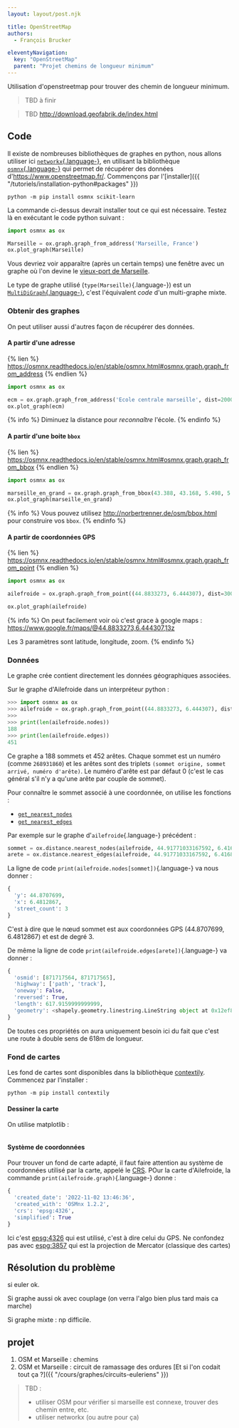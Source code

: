 ```yaml
---
layout: layout/post.njk

title: OpenStreetMap
authors:
  - François Brucker

eleventyNavigation:
  key: "OpenStreetMap"
  parent: "Projet chemins de longueur minimum"
---
```


<!-- début résumé -->

Utilisation d'openstreetmap pour trouver des chemin de longueur minimum.

<!-- fin résumé -->

> TBD à finir

> TBD <http://download.geofabrik.de/index.html>

## Code

Il existe de nombreuses bibliothèques de graphes en python, nous allons utiliser ici [`networkx`{.language-}](https://networkx.org), en utilisant la bibliothèque [`osmnx`{.language-}](https://github.com/gboeing/osmnx) qui permet de récupérer des données d'<https://www.openstreetmap.fr/>. Commençons par l'[installer]({{ "/tutoriels/installation-python#packages" }})

```
python -m pip install osmnx scikit-learn
```

La commande ci-dessus devrait installer tout ce qui est nécessaire. Testez là en exécutant le code python suivant :

```python
import osmnx as ox

Marseille = ox.graph.graph_from_address('Marseille, France')
ox.plot_graph(Marseille)
```

Vous devriez voir apparaître (après un certain temps) une fenêtre avec un graphe où l'on devine le [vieux-port de Marseille](https://www.google.fr/maps/@43.2944646,5.3601266,16z).

Le type de graphe utilisé (`type(Marseille)`{.language-}) est un [`MultiDiGraph`{.language-}](https://networkx.org/documentation/stable/reference/classes/multidigraph.html), c'est l'équivalent _code_ d'un multi-graphe mixte.

### Obtenir des graphes

On peut utiliser aussi d'autres façon de récupérer des données.

#### A partir d'une adresse

{% lien %}
<https://osmnx.readthedocs.io/en/stable/osmnx.html#osmnx.graph.graph_from_address>
{% endlien %}

```python
import osmnx as ox

ecm = ox.graph.graph_from_address('Ecole centrale marseille', dist=2000)
ox.plot_graph(ecm)
```

{% info %}
Diminuez la distance pour _reconnaître_ l'école.
{% endinfo %}

#### A partir d'une boite `bbox`

{% lien %}
<https://osmnx.readthedocs.io/en/stable/osmnx.html#osmnx.graph.graph_from_bbox>
{% endlien %}

```python
import osmnx as ox

marseille_en_grand = ox.graph.graph_from_bbox(43.388, 43.168, 5.498, 5.295, network_type='drive')
ox.plot_graph(marseille_en_grand)
```

{% info %}
Vous pouvez utilisez <http://norbertrenner.de/osm/bbox.html> pour construire vos `bbox`.
{% endinfo %}

#### A partir de coordonnées GPS

{% lien %}
<https://osmnx.readthedocs.io/en/stable/osmnx.html#osmnx.graph.graph_from_point>
{% endlien %}

```python
import osmnx as ox

ailefroide = ox.graph.graph_from_point((44.8833273, 6.444307), dist=3000, network_type='all')

ox.plot_graph(ailefroide)
```

{% info %}
On peut facilement voir où c'est grace à google maps : <https://www.google.fr/maps/@44.8833273,6.444307,13z>

Les 3 paramètres sont latitude, longitude, zoom.
{% endinfo %}

### Données

Le graphe crée contient directement les données géographiques associées.

Sur le graphe d'Ailefroide dans un interpréteur python :

```python
>>> import osmnx as ox
>>> ailefroide = ox.graph.graph_from_point((44.8833273, 6.444307), dist=3000, network_type='all')
>>>
>>> print(len(ailefroide.nodes))
188
>>> print(len(ailefroide.edges))
451
```

Ce graphe a 188 sommets et 452 arêtes. Chaque sommet est un numéro (comme `268931860`) et les arêtes sont des triplets `(sommet origine, sommet arrivé, numéro d'arête)`. Le numéro d'arête est par défaut 0 (c'est le cas général s'il n'y a qu'une arête par couple de sommet).

Pour connaître le sommet associé à une coordonnée, on utilise les fonctions :

- [`get_nearest_nodes`](https://osmnx.readthedocs.io/en/stable/osmnx.html#osmnx.distance.nearest_nodes)
- [`get_nearest_edges`](https://osmnx.readthedocs.io/en/stable/osmnx.html#osmnx.distance.nearest_edges)

Par exemple sur le graphe d'`ailefroide`{.language-} précédent :

```python
sommet = ox.distance.nearest_nodes(ailefroide, 44.91771033167592, 6.416818457077778)
arete = ox.distance.nearest_edges(ailefroide, 44.91771033167592, 6.416818457077778)
```

La ligne de code `print(ailefroide.nodes[sommet])`{.language-} va nous donner :

```python
{
  'y': 44.8707699,
  'x': 6.4812867,
  'street_count': 3
}
```

C'est à dire que le nœud sommet est aux coordonnées GPS (44.8707699, 6.4812867) et est de degré 3.

De même la ligne de code `print(ailefroide.edges[arete])`{.language-} va donner :

```python
{
  'osmid': [871717564, 871717565],
  'highway': ['path', 'track'],
  'oneway': False,
  'reversed': True,
  'length': 617.9159999999999,
  'geometry': <shapely.geometry.linestring.LineString object at 0x12ef87fd0>
}
```

De toutes ces propriétés on aura uniquement besoin ici du fait que c'est une route à double sens de 618m de longueur.

### Fond de cartes

Les fond de cartes sont disponibles dans la bibliothèque [contextily](https://contextily.readthedocs.io/en/latest/). Commencez par l'installer :

```
python -m pip install contextily
```

#### Dessiner la carte

On utilise matplotlib :

```python

```

#### Système de coordonnées

Pour trouver un fond de carte adapté, il faut faire attention au système de coordonnées utilisé par la carte, appelé le [CRS](https://medium.com/cr%C3%A9ation-dune-app-cartographique-avec-firebase-vue/.comprendre-les-coordinates-reference-system-crs-b67a88bce63c). POur la carte d'Ailefroide, la commande `print(ailefroide.graph)`{.language-} donne :

```python
{
  'created_date': '2022-11-02 13:46:36',
  'created_with': 'OSMnx 1.2.2',
  'crs': 'epsg:4326',
  'simplified': True
}
```

Ici c'est [epsg:4326](https://epsg.io/4326) qui est utilisé, c'est à dire celui du GPS. Ne confondez pas avec [espg:3857](https://epsg.io/3857) qui est la projection de Mercator (classique des cartes)

## Résolution du problème

si euler ok.

Si graphe aussi ok avec couplage (on verra l'algo bien plus tard mais ca marche)

Si graphe mixte : np difficile.

## projet

1. OSM et Marseille : chemins
2. OSM et Marseille : circuit de ramassage des ordures [Et si l'on codait tout ça ?]({{ "/cours/graphes/circuits-euleriens"  }})

> TBD :
>
> - utiliser OSM pour vérifier si marseille est connexe, trouver des chemin entre, etc.
> - utiliser networkx (ou autre pour ça)
